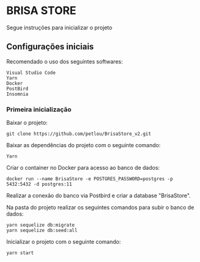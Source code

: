 # BRISA STORE

Segue instruções para inicializar o projeto

## Configurações iniciais

Recomendado o uso dos seguintes softwares:

```
Visual Studio Code
Yarn
Docker
PostBird
Insomnia
```

### Primeira inicialização

Baixar o projeto:

```
git clone https://github.com/petlou/BrisaStore_v2.git
```

Baixar as dependências do projeto com o seguinte comando:

```
Yarn
```

Criar o container no Docker para acesso ao banco de dados:

```
docker run --name BrisaStore -e POSTGRES_PASSWORD=postgres -p 5432:5432 -d postgres:11
```

Realizar a conexão do banco via Postbird e criar a database "BrisaStore".

Na pasta do projeto realizar os seguintes comandos para subir o banco de dados:

```
yarn sequelize db:migrate
yarn sequelize db:seed:all
```
Inicializar o projeto com o seguinte comando:

```
yarn start
```